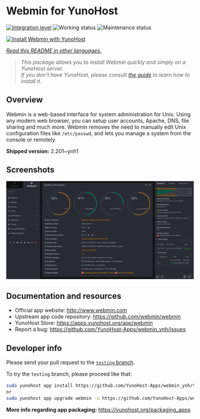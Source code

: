 <!--
N.B.: This README was automatically generated by <https://github.com/YunoHost/apps/tree/master/tools/readme_generator>
It shall NOT be edited by hand.
-->

# Webmin for YunoHost

[![Integration level](https://dash.yunohost.org/integration/webmin.svg)](https://ci-apps.yunohost.org/ci/apps/webmin/) ![Working status](https://ci-apps.yunohost.org/ci/badges/webmin.status.svg) ![Maintenance status](https://ci-apps.yunohost.org/ci/badges/webmin.maintain.svg)

[![Install Webmin with YunoHost](https://install-app.yunohost.org/install-with-yunohost.svg)](https://install-app.yunohost.org/?app=webmin)

*[Read this README in other languages.](./ALL_README.md)*

> *This package allows you to install Webmin quickly and simply on a YunoHost server.*  
> *If you don't have YunoHost, please consult [the guide](https://yunohost.org/install) to learn how to install it.*

## Overview

Webmin is a web-based interface for system administration for Unix. Using any modern web browser, you can setup user accounts, Apache, DNS, file sharing and much more. Webmin removes the need to manually edit Unix configuration files like `/etc/passwd`, and lets you manage a system from the console or remotely.

**Shipped version:** 2.201~ynh1

## Screenshots

![Screenshot of Webmin](./doc/screenshots/screenshot.png)

## Documentation and resources

- Official app website: <http://www.webmin.com>
- Upstream app code repository: <https://github.com/webmin/webmin>
- YunoHost Store: <https://apps.yunohost.org/app/webmin>
- Report a bug: <https://github.com/YunoHost-Apps/webmin_ynh/issues>

## Developer info

Please send your pull request to the [`testing` branch](https://github.com/YunoHost-Apps/webmin_ynh/tree/testing).

To try the `testing` branch, please proceed like that:

```bash
sudo yunohost app install https://github.com/YunoHost-Apps/webmin_ynh/tree/testing --debug
or
sudo yunohost app upgrade webmin -u https://github.com/YunoHost-Apps/webmin_ynh/tree/testing --debug
```

**More info regarding app packaging:** <https://yunohost.org/packaging_apps>
